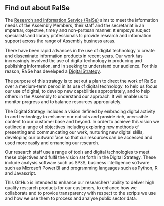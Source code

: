 ## Find out about RaISe

The [Research and Information Service (RaISe)](http://www.niassembly.gov.uk/assembly-business/research-and-information-service-raise/find-out-about-raise/) aims to meet the information needs of the Assembly Members, their staff and the secretariat in an impartial, objective, timely and non-partisan manner. It employs subject specialists and library professionals to provide research and information support across the range of Assembly business areas.

There have been rapid advances in the use of digital technology to create and disseminate information products in recent years.  Our work has increasingly involved the use of digital technology in producing and publishing information, and in seeking to understand our audience. For this reason, RaISe has developed a [Digital Strategy](http://www.niassembly.gov.uk/globalassets/documents/raise/raise-digital-strategy-2023_final.pdf).

The purpose of this strategy is to set out a plan to direct the work of RaISe over a medium-term period in its use of digital technology, to help us focus our use of digital, to develop new capabilities appropriately, and to help others in the Assembly to understand our approach. It will enable us to monitor progress and to balance resources appropriately.

The Digital Strategy includes a vision defined by embracing digital activity to and technology to enhance our outputs and provide rich, accessible content to our customer base and beyond. In order to achieve this vision we outlined a range of objectives including exploring new methods of presenting and communicating our work, nurturing new digital skills, developing our outward face so that our resources can be accessed and used more easily and enhancing our research.

Our research staff use a range of tools and digital technologies to meet these objectives and fulfil the vision set forth in the Digital Strategy. These include analysis software such as SPSS, business intelligence software such as Microsoft Power BI and programming languages such as Python, R and Javascript. 

This GitHub is intended to enhance our researchers' ability to deliver high quality research products for our customers, to enhance how we collaborate and to provide transparency with respect to the scripts we use and how we use them to process and analyse public sector data.

<!--

**Here are some ideas to get you started:**

🙋‍♀️ A short introduction - what is your organization all about?
🌈 Contribution guidelines - how can the community get involved?
👩‍💻 Useful resources - where can the community find your docs? Is there anything else the community should know?
🍿 Fun facts - what does your team eat for breakfast?
🧙 Remember, you can do mighty things with the power of [Markdown](https://docs.github.com/github/writing-on-github/getting-started-with-writing-and-formatting-on-github/basic-writing-and-formatting-syntax)
-->

